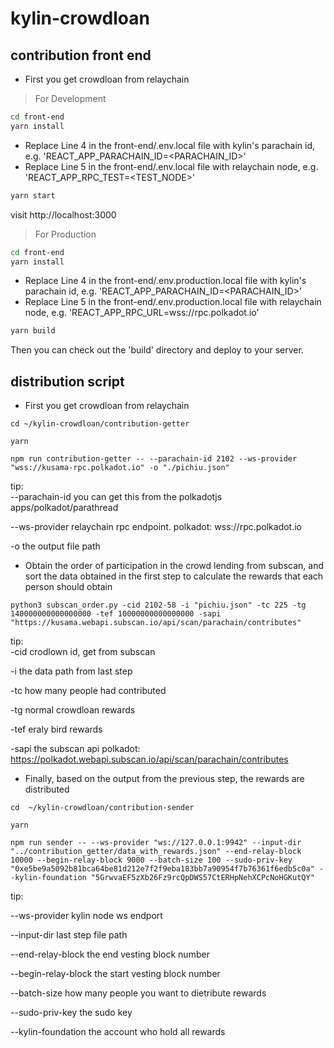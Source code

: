 # kylin-crowdloan

## contribution front end
- First you get crowdloan from relaychain
> For Development
```bash
cd front-end
yarn install
```
- Replace Line 4 in the front-end/.env.local file with kylin's parachain id, e.g. 'REACT_APP_PARACHAIN_ID=<PARACHAIN_ID>'
- Replace Line 5 in the front-end/.env.local file with relaychain node, e.g. 'REACT_APP_RPC_TEST=<TEST_NODE>'

```bash
yarn start
```
visit http://localhost:3000

> For Production
```bash
cd front-end
yarn install
```
- Replace Line 4 in the front-end/.env.production.local file with kylin's parachain id, e.g. 'REACT_APP_PARACHAIN_ID=<PARACHAIN_ID>'
- Replace Line 5 in the front-end/.env.production.local file with relaychain node, e.g. 'REACT_APP_RPC_URL=wss://rpc.polkadot.io'

```bash
yarn build
```
Then you can check out the 'build' directory and deploy to your server.

## distribution script
- First you get crowdloan from relaychain

`cd ~/kylin-crowdloan/contribution-getter`    

`yarn`    

`npm run contribution-getter -- --parachain-id 2102 --ws-provider "wss://kusama-rpc.polkadot.io" -o "./pichiu.json"`

tip:    
--parachain-id you can get this from the polkadotjs apps/polkadot/parathread    

--ws-provider  relaychain rpc endpoint. polkadot: wss://rpc.polkadot.io

-o the output file path    



- Obtain the order of participation in the crowd lending from subscan, and sort the data obtained in the first step to calculate the rewards that each person should obtain

`python3 subscan_order.py -cid 2102-58 -i "pichiu.json" -tc 225 -tg 140000000000000000 -tef 10000000000000000 -sapi "https://kusama.webapi.subscan.io/api/scan/parachain/contributes"`

tip:    
-cid  crodlown id, get from subscan

-i the data path from last step

-tc how many people had contributed

-tg normal crowdloan rewards

-tef eraly bird rewards

-sapi the subscan api polkadot: https://polkadot.webapi.subscan.io/api/scan/parachain/contributes    




- Finally, based on the output from the previous step, the rewards are distributed

`cd  ~/kylin-crowdloan/contribution-sender`    

`yarn`    

`npm run sender -- --ws-provider "ws://127.0.0.1:9942" --input-dir "../contribution_getter/data_with_rewards.json" --end-relay-block 10000 --begin-relay-block 9000 --batch-size 100 --sudo-priv-key "0xe5be9a5092b81bca64be81d212e7f2f9eba183bb7a90954f7b76361f6edb5c0a" --kylin-foundation "5GrwvaEF5zXb26Fz9rcQpDWS57CtERHpNehXCPcNoHGKutQY"`

tip:

--ws-provider  kylin node ws endport

--input-dir  last step file path

--end-relay-block   the end vesting block number

--begin-relay-block the start vesting block number

--batch-size how many people you want to dietribute rewards

--sudo-priv-key  the sudo key

--kylin-foundation the account who hold all rewards

